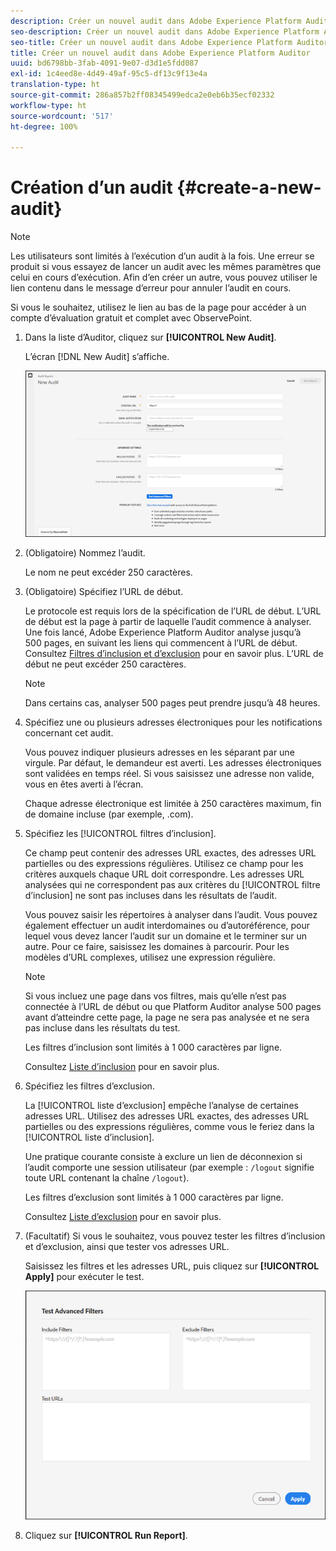 ```yaml
---
description: Créer un nouvel audit dans Adobe Experience Platform Auditor
seo-description: Créer un nouvel audit dans Adobe Experience Platform Auditor
seo-title: Créer un nouvel audit dans Adobe Experience Platform Auditor
title: Créer un nouvel audit dans Adobe Experience Platform Auditor
uuid: bd6798bb-3fab-4091-9e07-d3d1e5fdd087
exl-id: 1c4eed8e-4d49-49af-95c5-df13c9f13e4a
translation-type: ht
source-git-commit: 286a857b2ff08345499edca2e0eb6b35ecf02332
workflow-type: ht
source-wordcount: '517'
ht-degree: 100%

---
```


# Création d’un audit {#create-a-new-audit}

>[!NOTE]
>
>Les utilisateurs sont limités à l’exécution d’un audit à la fois. Une erreur se produit si vous essayez de lancer un audit avec les mêmes paramètres que celui en cours d’exécution. Afin d’en créer un autre, vous pouvez utiliser le lien contenu dans le message d’erreur pour annuler l’audit en cours.

Si vous le souhaitez, utilisez le lien au bas de la page pour accéder à un compte d’évaluation gratuit et complet avec ObservePoint.

1. Dans la liste d’Auditor, cliquez sur **[!UICONTROL New Audit]**.

   L’écran [!DNL New Audit] s’affiche.

   ![](assets/config.png)

1. (Obligatoire) Nommez l’audit.

   Le nom ne peut excéder 250 caractères.
1. (Obligatoire) Spécifiez l’URL de début.

   Le protocole est requis lors de la spécification de l’URL de début. L’URL de début est la page à partir de laquelle l’audit commence à analyser. Une fois lancé, Adobe Experience Platform Auditor analyse jusqu’à 500 pages, en suivant les liens qui commencent à l’URL de début. Consultez [Filtres d’inclusion et d’exclusion](../create-audit/filters.md) pour en savoir plus. L’URL de début ne peut excéder 250 caractères.

   >[!NOTE]
   >
   >Dans certains cas, analyser 500 pages peut prendre jusqu’à 48 heures.

1. Spécifiez une ou plusieurs adresses électroniques pour les notifications concernant cet audit.

   Vous pouvez indiquer plusieurs adresses en les séparant par une virgule. Par défaut, le demandeur est averti. Les adresses électroniques sont validées en temps réel. Si vous saisissez une adresse non valide, vous en êtes averti à l’écran.

   Chaque adresse électronique est limitée à 250 caractères maximum, fin de domaine incluse (par exemple, .com).

1. Spécifiez les [!UICONTROL filtres d’inclusion].

   Ce champ peut contenir des adresses URL exactes, des adresses URL partielles ou des expressions régulières. Utilisez ce champ pour les critères auxquels chaque URL doit correspondre. Les adresses URL analysées qui ne correspondent pas aux critères du [!UICONTROL filtre d’inclusion] ne sont pas incluses dans les résultats de l’audit.

   Vous pouvez saisir les répertoires à analyser dans l’audit. Vous pouvez également effectuer un audit interdomaines ou d’autoréférence, pour lequel vous devez lancer l’audit sur un domaine et le terminer sur un autre. Pour ce faire, saisissez les domaines à parcourir. Pour les modèles d’URL complexes, utilisez une expression régulière.

   >[!NOTE]
   >
   >Si vous incluez une page dans vos filtres, mais qu’elle n’est pas connectée à l’URL de début ou que Platform Auditor analyse 500 pages avant d’atteindre cette page, la page ne sera pas analysée et ne sera pas incluse dans les résultats du test.

   Les filtres d’inclusion sont limités à 1 000 caractères par ligne.

   Consultez [Liste d’inclusion](../create-audit/filters.md) pour en savoir plus.
1. Spécifiez les filtres d’exclusion.

   La [!UICONTROL liste d’exclusion] empêche l’analyse de certaines adresses URL. Utilisez des adresses URL exactes, des adresses URL partielles ou des expressions régulières, comme vous le feriez dans la [!UICONTROL liste d’inclusion].

   Une pratique courante consiste à exclure un lien de déconnexion si l’audit comporte une session utilisateur (par exemple : `/logout` signifie toute URL contenant la chaîne `/logout`).

   Les filtres d’exclusion sont limités à 1 000 caractères par ligne.

   Consultez [Liste d’exclusion](../create-audit/filters.md) pour en savoir plus.
1. (Facultatif) Si vous le souhaitez, vous pouvez tester les filtres d’inclusion et d’exclusion, ainsi que tester vos adresses URL.

   Saisissez les filtres et les adresses URL, puis cliquez sur **[!UICONTROL Apply]** pour exécuter le test.

   ![](assets/test-advanced-filters.png)

1. Cliquez sur **[!UICONTROL Run Report]**.
